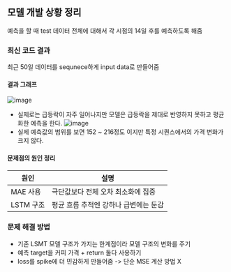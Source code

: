 ## 모델 개발 상황 정리
예측을 할 때 test 데이터 전체에 대해서 각 시점의 14일 후를 예측하도록 해줌 <br>
### 최신 코드 결과
최근 50일 데이터를 sequnece하게 input data로 만들어줌
#### 결과 그래프
![image](https://github.com/user-attachments/assets/ec6a7631-9a4c-4706-a503-d05c82f40281)
- 실제로는 급등락이 자주 일어나지만 모델은 급등락을 제대로 반영하지 못하고 평균화한 예측을 한다.
![image](https://github.com/user-attachments/assets/fe6866f7-17e4-44ba-a606-4fb3b4b696ca)
- 실제 예측값의 범위를 보면 152 ~ 216정도 이지만 특정 시퀀스에서의 가격 변화가 크지 않다.

#### 문제점의 원인 정리

|원인|설명|
|----|----|
|MAE 사용|   극단값보다 전체 오차 최소화에 집중|
|LSTM 구조|   평균 흐름 추적엔 강하나 급변에는 둔감|

### 문제 해결 방법
- 기존 LSMT 모델 구조가 가지는 한계점이라 모델 구조의 변화를 주기
- 예측 target을 커피 가격 + return 둘다 사용하기
- loss를 spike에 더 민감하게 만들어줌 -> 단순 MSE 계산 방법 X
